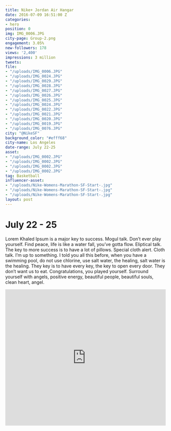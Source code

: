 ```yaml
---
title: Nike+ Jordan Air Hangar
date: 2016-07-09 16:51:00 Z
categories:
- hero
position: 0
img: IMG_0006.JPG
city-page: Group-2.png
engagement: 3.05%
new-followers: 178
views: '2,400'
impressions: 3 million
tweets: 
file:
- "/uploads/IMG_0006.JPG"
- "/uploads/IMG_0024.JPG"
- "/uploads/IMG_0029.JPG"
- "/uploads/IMG_0028.JPG"
- "/uploads/IMG_0027.JPG"
- "/uploads/IMG_0026.JPG"
- "/uploads/IMG_0025.JPG"
- "/uploads/IMG_0024.JPG"
- "/uploads/IMG_0022.JPG"
- "/uploads/IMG_0021.JPG"
- "/uploads/IMG_0020.JPG"
- "/uploads/IMG_0019.JPG"
- "/uploads/IMG_0076.JPG"
city: "@NikeSF"
background_color: "#efff68"
city-name: Los Angeles
date-range: July 22-25
asset:
- "/uploads/IMG_0002.JPG"
- "/uploads/IMG_0002.JPG"
- "/uploads/IMG_0002.JPG"
- "/uploads/IMG_0002.JPG"
tag: Basketball
influencer-asset:
- "/uploads/Nike-Womens-Marathon-SF-Start-.jpg"
- "/uploads/Nike-Womens-Marathon-SF-Start-.jpg"
- "/uploads/Nike-Womens-Marathon-SF-Start-.jpg"
layout: post
---
```


# July 22 - 25

Lorem Khaled Ipsum is a major key to success. Mogul talk. Don’t ever play yourself. Find peace, life is like a water fall, you’ve gotta flow. Eliptical talk. The key to more success is to have a lot of pillows. Special cloth alert. Cloth talk. I’m up to something. I told you all this before, when you have a swimming pool, do not use chlorine, use salt water, the healing, salt water is the healing. They key is to have every key, the key to open every door. They don’t want us to eat. Congratulations, you played yourself. Surround yourself with angels, positive energy, beautiful people, beautiful souls, clean heart, angel.

<aside class="video margins">
			<div class="fb-video fb_iframe_widget fb_iframe_widget_fluid_desktop" data-allowfullscreen="1" autoplay="false" data-href="/natgeo/videos/10153448180938951/" fb-xfbml-state="rendered" fb-iframe-plugin-query="allowfullscreen=true&amp;app_id=&amp;autoplay=false&amp;container_width=762&amp;href=https%3A%2F%2Ffacebook360.fb.com%2Fnatgeo%2Fvideos%2F10153448180938951%2F&amp;locale=en_US&amp;sdk=joey" style="width: 100%;"><span style="vertical-align: bottom; width: 100%; height: 428px;"><iframe name="f168f2093c8cb38" width="1000px" height="1000px" frameborder="0" allowtransparency="true" allowfullscreen="true" scrolling="no" title="fb:video Facebook Social Plugin" src="https://www.facebook.com/v2.3/plugins/video.php?allowfullscreen=true&amp;app_id=&amp;autoplay=false&amp;channel=https%3A%2F%2Fstaticxx.facebook.com%2Fconnect%2Fxd_arbiter%2Fr%2Fbz-D0tzmBsw.js%3Fversion%3D42%23cb%3Dfb1db152b3e8d%26domain%3Dfacebook360.fb.com%26origin%3Dhttps%253A%252F%252Ffacebook360.fb.com%252Ff1d928f747911d8%26relation%3Dparent.parent&amp;container_width=762&amp;href=https%3A%2F%2Ffacebook360.fb.com%2Fnatgeo%2Fvideos%2F10153448180938951%2F&amp;locale=en_US&amp;sdk=joey" style="border: none; visibility: visible; width: 100%; height: 428px;" class=""></iframe></span></div>
			<div class="bg" style="background-image: url(https://s2.wp.com/wp-content/themes/vip/fbspherical/images/static/nat_geo_360_poster.jpg);"></div>
		</aside>